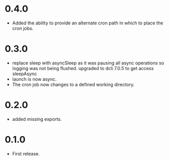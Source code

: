 # 0.4.0
- Added the ability to provide an alternate cron path in which to place
the cron jobs.

# 0.3.0
- replace sleep with asyncSleep as it was pausing all async operations so logging was not being flushed. upgraded to dcli 7.0.5 to get access sleepAsync
- launch is now async.
- The cron job now changes to a defined working directory.

# 0.2.0
- added missing exports.

# 0.1.0
- First release.
